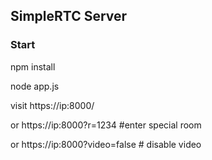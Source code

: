 ## SimpleRTC Server

### Start

npm install

node app.js

visit https://ip:8000/

or https://ip:8000?r=1234 #enter special room

or https://ip:8000?video=false # disable video

